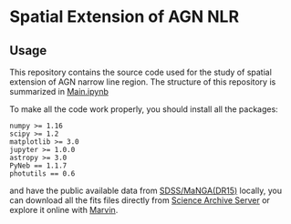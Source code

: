 # Spatial Extension of AGN NLR


## Usage
This repository contains the source code used for the study of spatial extension of AGN narrow line region. The structure of this repository is summarized in [Main.ipynb](Main.ipynb)

To make all the code work properly, you should install all the packages:

```text
numpy >= 1.16
scipy >= 1.2
matplotlib >= 3.0
jupyter >= 1.0.0
astropy >= 3.0
PyNeb == 1.1.7
photutils == 0.6
```

and have the public available data from [SDSS/MaNGA(DR15)](https://www.sdss.org/dr15/) locally, you can download all the fits files directly from [Science Archive Server](https://www.sdss.org/dr15/manga/spectro/) or explore it online with [Marvin](https://dr15.sdss.org/marvin/).
